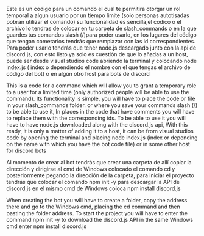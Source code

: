 Este es un codigo para un comando el cual te permitira otorgar un rol temporal a algun usuario por un tiempo limite (solo personas autotisadas pobran utilizar el comando) su funcionalidad es sencilla,el codico o el archivo lo tendras de colocar en tu carpeta de slash_commands o en la que guardes tus comandos slash (/)para poder usarlo,
en los lugares del código que tengan cometarios tendrás que remplazar con las id correspondientes. Para poder usarlo tendrás que tener node.js descargado junto con la api de discord.js,
con esto listo ya solo es cuestión de que lo añadas a un host, puede ser desde visual studios code abriendo la terminal y colocando node index.js 
( index o dependiendo el nombre con el que tengas el archivo de código del bot) o en algún otro host para bots de discord

This is a code for a command which will allow you to grant a temporary role to a user for a limited time (only authorized people will be able to use the command). Its functionality is simple, you will have to place the code or file in your slash_commands folder. or where you save your commands slash (/) to be able to use it,
In places in the code that have comments you will have to replace them with the corresponding ids. To be able to use it you will have to have node.js downloaded along with the discord.js api,
With this ready, it is only a matter of adding it to a host, it can be from visual studios code by opening the terminal and placing node index.js 
(index or depending on the name with which you have the bot code file) or in some other host for discord bots

Al momento de crear al bot tendrás que crear una carpeta de allí copiar la dirección y dirigirse al cmd de Windows colocado el comando cd y posteriormente pegando la dirección de la carpeta, 
para iniciar el proyecto tendrás que colocar el comando npm init -y para descargar la API de discord.js en el mismo cmd de Windows coloca npm install discord.js

When creating the bot you will have to create a folder, copy the address there and go to the Windows cmd, placing the cd command and then pasting the folder address. 
To start the project you will have to enter the command npm init -y to download the discord.js API in the same Windows cmd enter npm install discord.js

